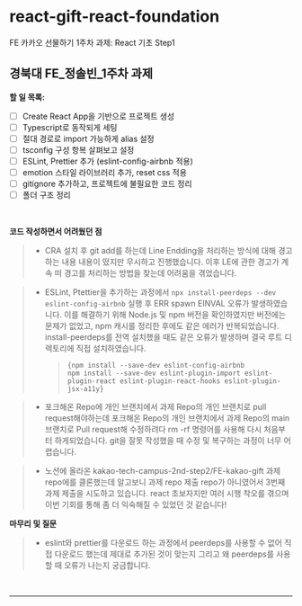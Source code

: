 # react-gift-react-foundation

FE 카카오 선물하기 1주차 과제: React 기초 Step1

## **경북대 FE\_정솔빈\_1주차 과제**

**할 일 목록:**

- [ ] Create React App을 기반으로 프로젝트 생성
- [ ] Typescript로 동작되게 세팅
- [ ] 절대 경로로 import 가능하게 alias 설정
- [ ] tsconfig 구성 항복 살펴보고 설정
- [ ] ESLint, Prettier 추가 (eslint-config-airbnb 적용)
- [ ] emotion 스타일 라이브러리 추가, reset css 적용
- [ ] gitignore 추가하고, 프로젝트에 불필요한 코드 정리
- [ ] 폴더 구조 정리

</br>

**코드 작성하면서 어려웠던 점**

> - CRA 설치 후 git add를 하는데 Line Endding을 처리하는 방식에 대해 경고하는 내용 내용이 떴지만 무시하고 진행했습니다. 이후 LE에 관한 경고가 계속 떠 경고를 처리하는 방법을 찾는데 어려움을 겪었습니다.

> - ESLint, Ptettier을 추가하는 과정에서 `npx install-peerdeps --dev eslint-config-airbnb` 실행 후 ERR spawn EINVAL 오류가 발생하였습니다. 이를 해결하기 위해 Node.js 및 npm 버전을 확인하였지만 버전에는 문제가 없었고, npm 캐시를 정리한 후에도 같은 에러가 반복되었습니다. install-peerdeps를 전역 설치했을 때도 같은 오류가 발생하며 결국 루트 디렉토리에 직접 설치하였습니다.
>   > <pre><code>{npm install --save-dev eslint-config-airbnb
>   > npm install --save-dev eslint-plugin-import eslint-plugin-react eslint-plugin-react-hooks eslint-plugin-jsx-a11y}</code></pre>

> - 포크해온 Repo에 개인 브랜치에서 과제 Repo의 개인 브랜치로 pull request해야하는데 포크해온 Repo의 개인 브랜치에서 과제 Repo의 main 브랜치로 Pull request해 수정하려다 rm -rf 명령어를 사용해 다시 처음부터 하게되었습니다. git을 잘못 작성했을 때 수정 및 복구하는 과정이 너무 어렵습니다.

> - 노션에 올라온 kakao-tech-campus-2nd-step2/FE-kakao-gift 과제 repo에를 클론했는데 알고보니 과제 repo 제출 repo가 아니였어서 3번째 과제 제출을 시도하고 있습니다. react 초보자지만 여러 시행 착오를 겪으며 이번 기회를 통해 좀 더 익숙해질 수 있었던 것 같습니다!

**마무리 및 질문**

> - eslint와 prettier를 다운로드 하는 과정에서 peerdeps를 사용할 수 없어 직접 다운로드 했는데 제대로 추가된 것이 맞는지 그리고 왜 peerdeps를 사용할 때 오류가 나는지 궁금합니다.

</br>

</div>
</details>

---
